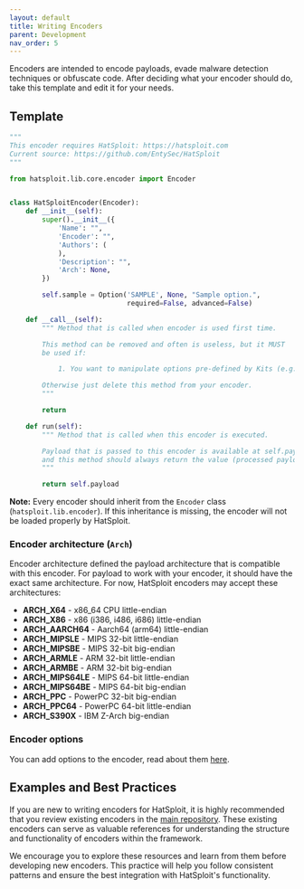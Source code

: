 ```yaml
---
layout: default
title: Writing Encoders
parent: Development
nav_order: 5
---
```


Encoders are intended to encode payloads, evade malware detection techniques or obfuscate code.
After deciding what your encoder should do, take this template and edit it for your needs.

## Template

```python
"""
This encoder requires HatSploit: https://hatsploit.com
Current source: https://github.com/EntySec/HatSploit
"""

from hatsploit.lib.core.encoder import Encoder


class HatSploitEncoder(Encoder):
    def __init__(self):
        super().__init__({
            'Name': "",
            'Encoder': "",
            'Authors': (
            ),
            'Description': "",
            'Arch': None,
        })

        self.sample = Option('SAMPLE', None, "Sample option.",
                             required=False, advanced=False)

    def __call__(self):
        """ Method that is called when encoder is used first time.

        This method can be removed and often is useless, but it MUST
        be used if:

            1. You want to manipulate options pre-defined by Kits (e.g. hide them, set them, lock them)

        Otherwise just delete this method from your encoder.
        """

        return

    def run(self):
        """ Method that is called when this encoder is executed.

        Payload that is passed to this encoder is available at self.payload
        and this method should always return the value (processed payload).
        """

        return self.payload
```

**Note:** Every encoder should inherit from the `Encoder` class (`hatsploit.lib.encoder`). If this inheritance is missing, the encoder will not be loaded properly by HatSploit.

### Encoder architecture (`Arch`)

Encoder architecture defined the payload architecture that is compatible with this encoder. For payload to work with your encoder, it should have the exact same architecture. For now, HatSploit encoders may accept these architectures:

* **ARCH_X64** - x86_64 CPU little-endian
* **ARCH_X86** - x86 (i386, i486, i686) little-endian
* **ARCH_AARCH64** - Aarch64 (arm64) little-endian
* **ARCH_MIPSLE** - MIPS 32-bit little-endian
* **ARCH_MIPSBE** - MIPS 32-bit big-endian
* **ARCH_ARMLE** - ARM 32-bit little-endian
* **ARCH_ARMBE** - ARM 32-bit big-endian
* **ARCH_MIPS64LE** - MIPS 64-bit little-endian
* **ARCH_MIPS64BE** - MIPS 64-bit big-endian
* **ARCH_PPC** - PowerPC 32-bit big-endian
* **ARCH_PPC64** - PowerPC 64-bit little-endian
* **ARCH_S390X** - IBM Z-Arch big-endian

### Encoder options

You can add options to the encoder, read about them [here](/docs/development/options).

## Examples and Best Practices

If you are new to writing encoders for HatSploit, it is highly recommended that you review existing encoders in the [main repository](https://github.com/EntySec/HatSploit/tree/main/hatsploit/encoders). These existing encoders can serve as valuable references for understanding the structure and functionality of encoders within the framework.

We encourage you to explore these resources and learn from them before developing new encoders. This practice will help you follow consistent patterns and ensure the best integration with HatSploit's functionality.
